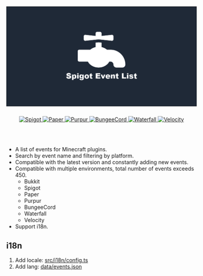 <h1 align="center">
  <a href="https://spigot-event-list.s7a.dev">
    <img src="public/logo.png" alt="spigot-event-list"/>
  </a>
</h1>

<p align="center">
  <a href="https://www.spigotmc.org">
    <img alt="Spigot" src="https://img.shields.io/badge/dynamic/json?url=https%3A%2F%2Fgithub.com%2Fsya-ri%2Fspigot-event-list%2Fraw%2Fmaster%2Fdata%2Fversions.json&query=Spigot&label=Spigot&color=orange" />
  </a>
  <a href="https://papermc.io/downloads/paper">
    <img alt="Paper" src="https://img.shields.io/badge/dynamic/json?url=https%3A%2F%2Fgithub.com%2Fsya-ri%2Fspigot-event-list%2Fraw%2Fmaster%2Fdata%2Fversions.json&query=Paper&label=Paper&color=lightgray" />
  </a>
  <a href="https://purpurmc.org">
    <img alt="Purpur" src="https://img.shields.io/badge/dynamic/json?url=https%3A%2F%2Fgithub.com%2Fsya-ri%2Fspigot-event-list%2Fraw%2Fmaster%2Fdata%2Fversions.json&query=Purpur&label=Purpur&color=blueviolet" />
  </a>
  <a href="https://www.spigotmc.org/wiki/bungeecord">
    <img alt="BungeeCord" src="https://img.shields.io/badge/dynamic/json?url=https%3A%2F%2Fgithub.com%2Fsya-ri%2Fspigot-event-list%2Fraw%2Fmaster%2Fdata%2Fversions.json&query=Bungee&label=Bungee&color=yellow" />
  </a>
  <a href="https://papermc.io/downloads/waterfall">
    <img alt="Waterfall" src="https://img.shields.io/badge/dynamic/json?url=https%3A%2F%2Fgithub.com%2Fsya-ri%2Fspigot-event-list%2Fraw%2Fmaster%2Fdata%2Fversions.json&query=Waterfall&label=Waterfall&color=lightblue" />
  </a>
  <a href="https://papermc.io/downloads/velocity">
    <img alt="Velocity" src="https://img.shields.io/badge/dynamic/json?url=https%3A%2F%2Fgithub.com%2Fsya-ri%2Fspigot-event-list%2Fraw%2Fmaster%2Fdata%2Fversions.json&query=Velocity&label=Velocity&color=lightgreen" />
  </a>
</p>

<br />
<br />

- A list of events for Minecraft plugins.
- Search by event name and filtering by platform.
- Compatible with the latest version and constantly adding new events.
- Compatible with multiple environments, total number of events exceeds 450.
  - Bukkit
  - Spigot
  - Paper
  - Purpur
  - BungeeCord
  - Waterfall
  - Velocity
- Support i18n.

## i18n

1. Add locale: [src/i18n/config.ts](src/i18n/config.ts)
2. Add lang: [data/events.json](data/events.json)
